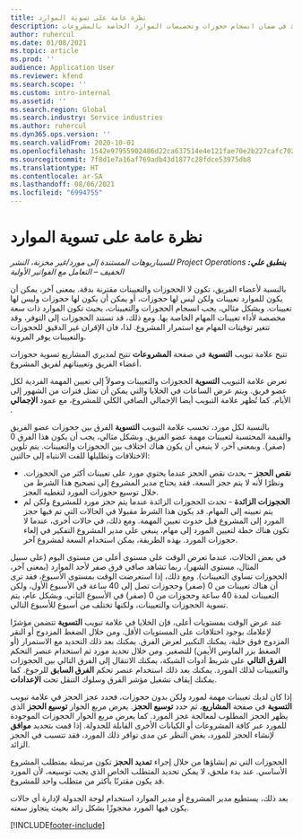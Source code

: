 ```yaml
---
title: نظرة عامة على تسوية الموارد
description: يوفر هذا الموضوع معلومات من أجل مساعدتك في ضمان انسجام حجوزات وتخصيصات الموارد الخاصة بالمشروعات.
author: ruhercul
ms.date: 01/08/2021
ms.topic: article
ms.prod: ''
audience: Application User
ms.reviewer: kfend
ms.search.scope: ''
ms.custom: intro-internal
ms.assetid: ''
ms.search.region: Global
ms.search.industry: Service industries
ms.author: ruhercul
ms.dyn365.ops.version: ''
ms.search.validFrom: 2020-10-01
ms.openlocfilehash: 1542e97955902486d22ca637514e4e121fae70e2b227cafc7020c031061b5f98
ms.sourcegitcommit: 7f8d1e7a16af769adb43d1877c28fdce53975db8
ms.translationtype: HT
ms.contentlocale: ar-SA
ms.lasthandoff: 08/06/2021
ms.locfileid: "6994755"
---
```

# <a name="resource-reconciliation-overview"></a>نظرة عامة على تسوية الموارد

_**ينطبق علي:** ‏‫Project Operations للسيناريوهات المستندة إلى مورد/غير مخزنة‬، ‏‫النشر الخفيف – التعامل مع الفواتير الأولية‬_

بالنسبة لأعضاء الفريق، تكون لا الحجوزات والتعيينات مقترنة بدقة. بمعنى آخر، يمكن أن يكون للموارد تعيينات ولكن ليس لها حجوزات، أو يمكن أن يكون لها حجوزات وليس لها تعيينات. وبشكل مثالي، يجب انسجام الحجوزات والتعيينات، بحيث تكون الموارد ذات سعة مخصصة لأداء تعيينات المهام الخاصة بها. ومع ذلك، قد تستند الحجوزات إلى التوفر، وقد تتغير توقيتات المهام مع استمرار المشروع. لذا، فان الإقران غير الدقيق للحجوزات والتعيينات يوفر المرونة.

تتيح علامة تبويب **التسوية** في صفحة **المشروعات** تتيح لمديري المشاريع تسوية حجوزات أعضاء الفريق وتعييناتهم لفريق المشروع.

تعرض علامة التبويب **التسوية** الحجوزات والتعيينات وصولاً إلى تعيين المهمة الفردية لكل عضو فريق. ويتم عرض الساعات في الخلايا والتي يمكن أن تمثل فترات من الشهور إلى الأيام. كما تُظهر علامة التبويب أيضا الإجمالي الصافي الكلي للمشروع، مع عمود **الإجمالي** .

بالنسبة لكل مورد، تحسب علامة التبويب **التسوية** الفرق بين حجوزات عضو الفريق والقيمة المحتسبة لتعيينات مهمة عضو الفريق. وبشكل مثالي، يجب أن يكون هذا الفرق 0 (صفر). وبمعنى آخر، لا ينبغي أن يكون هناك اختلاف بين الحجوزات والتعيينات. يتم تلوين الاختلافات وتظليلها للفت الانتباه إلى حالتين:

- **نقص الحجز** – يحدث نقص الحجز عندما يحتوي مورد على تعيينات أكثر من الحجوزات. ونظرًا لأنه لا يتم حجز السعة، فقد يحتاج مدير المشروع إلى تصحيح هذا الشرط من خلال توسيع حجوزات المورد لتغطيه العجز.
- **الحجوزات الزائدة** - تحدث الحجوزات الزائدة عندما يتم حجز مورد للمشروع ولكن لم يتم تعيينه إلى المهام. قد يكون هذا الشرط مقبولا في الحالات التي تم فيها حجز المورد إلى المشروع قبل حدوث تعيين المهمة. ومع ذلك، في حالات أخرى، عندما لا تكون هناك خطة لتعيين المورد إلى مهام، ينبغي على مدير المشروع التفكير في إلغاء حجوزات المورد. بهذه الطريقة، يمكن استخدام السعة لمشروع آخر.

في بعض الحالات، عندما تعرض الوقت على مستوى أعلى من مستوى اليوم (على سبيل المثال، مستوى الشهر)، ربما تشاهد صافي فرق صفر لأحد الموارد (بمعنى آخر، الحجوزات تساوي التعيينات). ومع ذلك، إذا استعرضت الوقت بمستوى الأسبوع، فقد ترى أن هناك تعيينات من 0 (صفر) وحجوزات تصل إلى 40 ساعة في الأسبوع الأول، ولكن التعيينات لمدة 40 ساعة وحجوزات من 0 (صفر) في الأسبوع الثاني. وبشكل عام، يتم تسوية الحجوزات والتعيينات، ولكنها تختلف من أسبوع للأسبوع التالي.

عند عرض الوقت بمستويات أعلى، فإن الخلايا في علامة تبويب **التسوية** تتضمن مؤشرًا لإعلامك بوجود اختلافات على المستويات الأقل. ومن خلال الضغط المزدوج أو النقر المزدوج فوق خلية، يمكنك التكبير لعرض الفرق. يمكنك بعد ذلك التحديد مع الاستمرار (أو الضغط بزر الماوس الأيمن) للتصغير. ومن خلال تحديد مورد ثم استخدام عنصر التحكم **الفرق التالي** على شريط أدوات الشبكة، يمكنك الانتقال إلى الفرق التالي بين الحجوزات والتعيينات لذلك المورد. يمكنك بعد ذلك استخدام عنصر تحكم **الفرق السابق** للرجوع. كما يمكنك إيقاف تشغيل مؤشر الفرق وسلوك التنقل تحت **الإعدادات**.

إذا كان لديك تعيينات مهمة لمورد ولكن بدون حجوزات، فحدد عجز الحجز في علامة تبويب **التسوية** في صفحة **المشاريع**، ثم حدد **توسيع الحجز**. يعرض مربع الحوار **توسيع الحجز** الذي يظهر الحجز المطلوب لمعالجة عجز المورد. كما يعرض مربع الحوار الحجوزات الموجودة للمورد عبر كافة المشروعات أو الكيانات الأخرى القابلة للجدولة. إذا قمت بتحديد **موافق** لإنشاء الحجز للمورد، بغض النظر عن مدى توافر ذلك المورد، فقد تتسبب في الحجز الزائد.

الحجوزات التي تم إنشاؤها من خلال إجراء **تمديد الحجز** تكون مرتبطة بمتطلب المشروع الأساسي. عند بدء ملحق، لا يمكن تحديد المتطلب الخاص الذي يجب توسيعه، لأن المورد قد يكون مقترنًا بأكثر من متطلب واحد للمشروع.

بعد ذلك، يستطيع مدير المشروع أو مدير الموارد استخدام لوحة الجدولة لإدارة أي حالات يكون فيها المورد محجوزًا بشكل زائد بحيث يتجاوز سعته.


[!INCLUDE[footer-include](../includes/footer-banner.md)]